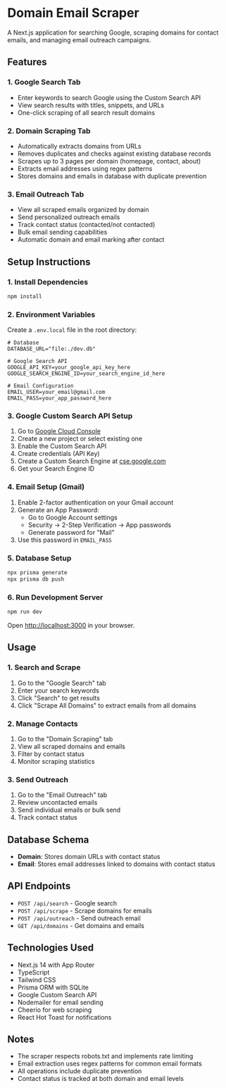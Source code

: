 # Domain Email Scraper

A Next.js application for searching Google, scraping domains for contact emails, and managing email outreach campaigns.

## Features

### 1. Google Search Tab
- Enter keywords to search Google using the Custom Search API
- View search results with titles, snippets, and URLs
- One-click scraping of all search result domains

### 2. Domain Scraping Tab
- Automatically extracts domains from URLs
- Removes duplicates and checks against existing database records
- Scrapes up to 3 pages per domain (homepage, contact, about)
- Extracts email addresses using regex patterns
- Stores domains and emails in database with duplicate prevention

### 3. Email Outreach Tab
- View all scraped emails organized by domain
- Send personalized outreach emails
- Track contact status (contacted/not contacted)
- Bulk email sending capabilities
- Automatic domain and email marking after contact

## Setup Instructions

### 1. Install Dependencies
```bash
npm install
```

### 2. Environment Variables
Create a `.env.local` file in the root directory:

```env
# Database
DATABASE_URL="file:./dev.db"

# Google Search API
GOOGLE_API_KEY=your_google_api_key_here
GOOGLE_SEARCH_ENGINE_ID=your_search_engine_id_here

# Email Configuration
EMAIL_USER=your_email@gmail.com
EMAIL_PASS=your_app_password_here
```

### 3. Google Custom Search API Setup
1. Go to [Google Cloud Console](https://console.cloud.google.com/)
2. Create a new project or select existing one
3. Enable the Custom Search API
4. Create credentials (API Key)
5. Create a Custom Search Engine at [cse.google.com](https://cse.google.com/)
6. Get your Search Engine ID

### 4. Email Setup (Gmail)
1. Enable 2-factor authentication on your Gmail account
2. Generate an App Password:
   - Go to Google Account settings
   - Security → 2-Step Verification → App passwords
   - Generate password for "Mail"
3. Use this password in `EMAIL_PASS`

### 5. Database Setup
```bash
npx prisma generate
npx prisma db push
```

### 6. Run Development Server
```bash
npm run dev
```

Open [http://localhost:3000](http://localhost:3000) in your browser.

## Usage

### 1. Search and Scrape
1. Go to the "Google Search" tab
2. Enter your search keywords
3. Click "Search" to get results
4. Click "Scrape All Domains" to extract emails from all domains

### 2. Manage Contacts
1. Go to the "Domain Scraping" tab
2. View all scraped domains and emails
3. Filter by contact status
4. Monitor scraping statistics

### 3. Send Outreach
1. Go to the "Email Outreach" tab
2. Review uncontacted emails
3. Send individual emails or bulk send
4. Track contact status

## Database Schema

- **Domain**: Stores domain URLs with contact status
- **Email**: Stores email addresses linked to domains with contact status

## API Endpoints

- `POST /api/search` - Google search
- `POST /api/scrape` - Scrape domains for emails
- `POST /api/outreach` - Send outreach email
- `GET /api/domains` - Get domains and emails

## Technologies Used

- Next.js 14 with App Router
- TypeScript
- Tailwind CSS
- Prisma ORM with SQLite
- Google Custom Search API
- Nodemailer for email sending
- Cheerio for web scraping
- React Hot Toast for notifications

## Notes

- The scraper respects robots.txt and implements rate limiting
- Email extraction uses regex patterns for common email formats
- All operations include duplicate prevention
- Contact status is tracked at both domain and email levels
